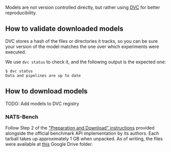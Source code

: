 Models are not version controlled directly, but rather using
[DVC](https://dvc.org/) for better reproducibility.

## How to validate downloaded models
DVC stores a hash of the files or directories it tracks, so you can
be sure your version of the model matches the one over which
experiments were executed.

We use `dvc status` to check it, and the following output is the
expected one:

```shell
$ dvc status
Data and pipelines are up to date
```

## How to download models

TODO: Add models to DVC registry

### NATS-Bench
Follow Step 2 of the
["Preparation and Download" instructions](https://github.com/D-X-Y/NATS-Bench?tab=readme-ov-file#preparation-and-download)
provided alongside the official benchmark API implementation by
its authors.
Each tarball takes up approximately 1 GB when unpacked.
As of writing, the files were available at
[this](https://drive.google.com/drive/folders/1zjB6wMANiKwB2A1yil2hQ8H_qyeSe2yt)
Google Drive folder.
